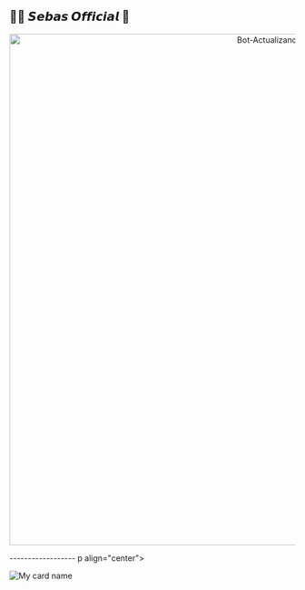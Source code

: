 
## 🥷🏼 𝙎𝙚𝙗𝙖𝙨 𝙊𝙛𝙛𝙞𝙘𝙞𝙖𝙡 🔰
<p align="center">
<img src="https://besthqwallpapers.com/Uploads/5-12-2020/148703/thumb2-ultra-instinct-goku-4k-blue-fire-flames-dbs-portrait.jpg" alt="Bot-Actualizando" width="900"/>
</p>
------------------
p align="center">

![My card name](https://cardivo.vercel.app/api?name=Sebas%20Oficial🔰&description=Hola!,%20Me%20Llamo%20Sebastian.%20Tengo%20Un%20Bot%20Se%20Llama%20YerayBot-MD%20Bot%20Simple%20Pero%20Personal.%20%E2%98%BA%EF%B8%8F&image=&backgroundColor=%23ecf0f1&instagram=@sebas_oficial0&pattern=ticTacToe&colorPattern=%23eaeaea&site=%F0%9F%96%A5%EF%B8%8F%20Me%20Gusta%20Jugar%20Y%20Edito%20Por%20Diversion😺🔰.)
